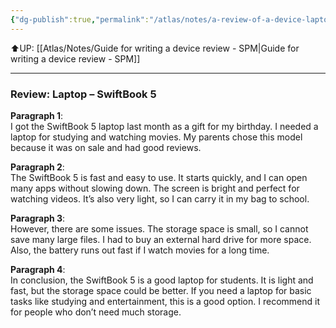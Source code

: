 ```yaml
---
{"dg-publish":true,"permalink":"/atlas/notes/a-review-of-a-device-laptop/"}
---
```


⬆️UP: [[Atlas/Notes/Guide for writing a device review - SPM\|Guide for writing a device review - SPM]]

---

### Review: **Laptop – SwiftBook 5**

**Paragraph 1**:  
I got the SwiftBook 5 laptop last month as a gift for my birthday. I needed a laptop for studying and watching movies. My parents chose this model because it was on sale and had good reviews.

**Paragraph 2**:  
The SwiftBook 5 is fast and easy to use. It starts quickly, and I can open many apps without slowing down. The screen is bright and perfect for watching videos. It’s also very light, so I can carry it in my bag to school.

**Paragraph 3**:  
However, there are some issues. The storage space is small, so I cannot save many large files. I had to buy an external hard drive for more space. Also, the battery runs out fast if I watch movies for a long time.

**Paragraph 4**:  
In conclusion, the SwiftBook 5 is a good laptop for students. It is light and fast, but the storage space could be better. If you need a laptop for basic tasks like studying and entertainment, this is a good option. I recommend it for people who don’t need much storage.